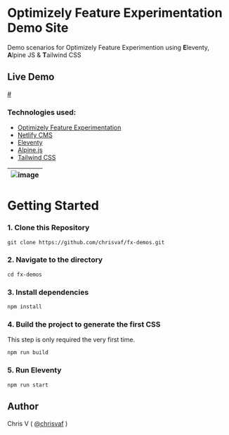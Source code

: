 # Optimizely Feature Experimentation Demo Site

Demo scenarios for Optimizely Feature Experimention using **E**leventy, **A**lpine JS & **T**ailwind CSS

## Live Demo

[#](#)

### Technologies used:

- [Optimizely Feature Experimentation](https://docs.developers.optimizely.com/experimentation/v4.0.0-full-stack/docs/)
- [Netlify CMS](https://www.netlifycms.org/)
- [Eleventy](https://www.11ty.dev/)
- [Alpine.js](https://github.com/alpinejs/alpine)
- [Tailwind CSS](https://tailwindcss.com/)

| ![image](https://user-images.githubusercontent.com/1884712/93762662-a62e4700-fc2d-11ea-9b2c-fda9f503402b.png) |
| ------------------------------------------------------------------------------------------------------------- |

# Getting Started

### 1\. Clone this Repository

```
git clone https://github.com/chrisvaf/fx-demos.git
```

### 2\. Navigate to the directory

```
cd fx-demos
```

### 3\. Install dependencies

```
npm install
```

### 4\. Build the project to generate the first CSS

This step is only required the very first time.

```
npm run build
```

### 5\. Run Eleventy

```
npm run start
```

## Author

Chris V ( [@chrisvaf](https://chrisvafiadis.com/) )
